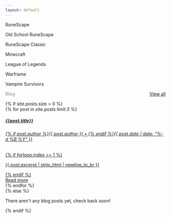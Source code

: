```yaml
---
layout: default
---
```


<div class="row home-row">
    <div id="projects">
        <div class="project">
            <a id="project-rs" href="https://runescape.wiki/" >
                <div class="logo"></div>
            </a>
            <p>RuneScape</p>
        </div>
        <div class="project">
            <a id="project-osrs" href="https://oldschool.runescape.wiki/">
                <div class="logo"></div>
            </a>
            <p>Old School RuneScape</p>
        </div>
        <div class="project">
            <a id="project-rsc" href="https://classic.runescape.wiki/" >
                <div class="logo"></div>
            </a>
            <p>RuneScape Classic</p>
        </div>
        <div class="project">
            <a id="project-mc" href="https://minecraft.wiki/" >
                <div class="logo"></div>
            </a>
            <p>Minecraft</p>
        </div>
        <div class="project">
            <a id="project-lol" href="https://wiki.leagueoflegends.com/en-us/" >
                <div class="logo"></div>
            </a>
            <p>League of Legends</p>
        </div>
        <div class="project">
            <a id="project-wf" href="https://wiki.warframe.com/" >
                <div class="logo"></div>
            </a>
            <p>Warframe</p>
        </div>
        <div class="project">
            <a id="project-vs" href="https://vampire.survivors.wiki/" >
                <div class="logo"></div>
            </a>
            <p>Vampire Survivors</p>
        </div>
    </div>
    <div class="blog-container">
        <div style="display: flex; align-items: center; margin-bottom: 1em; gap: 1em; justify-content: space-between">
            <h2 style="font-size: 1em; font-weight: bold; margin: 0; color: #afafaf;">Blog</h2>
            <a href="/blog/" class="blog-all-posts">
                View all
            </a>
        </div>
        {% if site.posts.size > 0 %}
        <div id="posts">
            <div class="row" style="flex-direction: column; gap: 5px;">
                {% for post in site.posts limit:3 %}
                <div class="post-col">
                    <a href="{{post.url}}" class="card text-white">
                        <div class="card-body">
                            <h5 class="card-title">{{post.title}}</h5>
                            <h6 class="card-subtitle">{% if post.author %}{{ post.author }} &#8226; {% endif %}{{ post.date | date: "%-d %B %Y" }}</h6>
                            {% if forloop.index == 1 %}
                            <p>{{ post.excerpt | strip_html | newline_to_br }}</p>
                            {% endif %}
                        </div>
                        <div class="card-button">
                            Read more
                        </div>
                    </a>
                </div>
                {% endfor %}
            </div>
        </div>
        {% else %}
        <p>There aren't any blog posts yet, check back soon!</p>
        {% endif %}
    </div>
</div>

